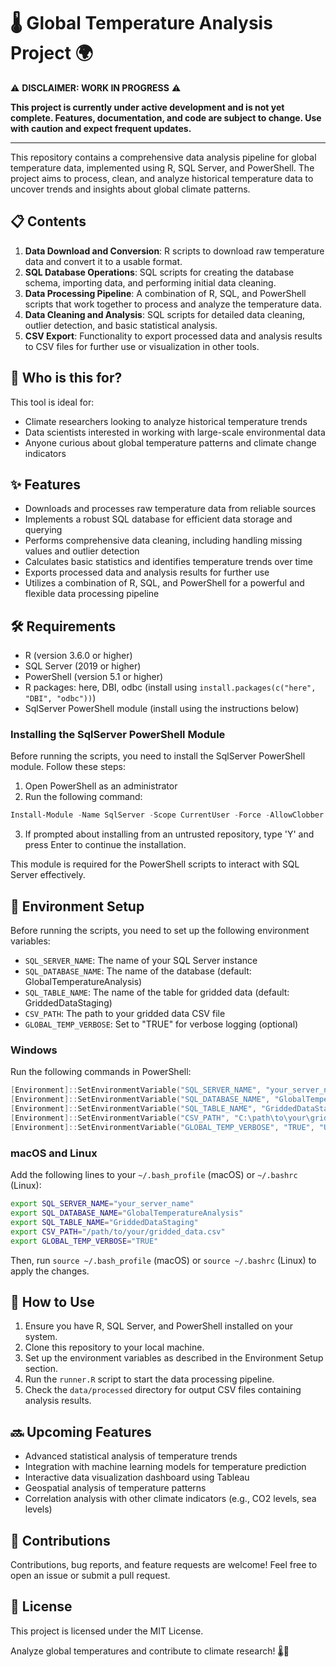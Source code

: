 # 🌡️ Global Temperature Analysis Project 🌍

⚠️ **DISCLAIMER: WORK IN PROGRESS** ⚠️

**This project is currently under active development and is not yet complete. Features, documentation, and code are subject to change. Use with caution and expect frequent updates.**

---

This repository contains a comprehensive data analysis pipeline for global temperature data, implemented using R, SQL Server, and PowerShell. The project aims to process, clean, and analyze historical temperature data to uncover trends and insights about global climate patterns.

## 📋 Contents

1. **Data Download and Conversion**: R scripts to download raw temperature data and convert it to a usable format.
2. **SQL Database Operations**: SQL scripts for creating the database schema, importing data, and performing initial data cleaning.
3. **Data Processing Pipeline**: A combination of R, SQL, and PowerShell scripts that work together to process and analyze the temperature data.
4. **Data Cleaning and Analysis**: SQL scripts for detailed data cleaning, outlier detection, and basic statistical analysis.
5. **CSV Export**: Functionality to export processed data and analysis results to CSV files for further use or visualization in other tools.

## 👥 Who is this for?

This tool is ideal for:
- Climate researchers looking to analyze historical temperature trends
- Data scientists interested in working with large-scale environmental data
- Anyone curious about global temperature patterns and climate change indicators

## ✨ Features

- Downloads and processes raw temperature data from reliable sources
- Implements a robust SQL database for efficient data storage and querying
- Performs comprehensive data cleaning, including handling missing values and outlier detection
- Calculates basic statistics and identifies temperature trends over time
- Exports processed data and analysis results for further use
- Utilizes a combination of R, SQL, and PowerShell for a powerful and flexible data processing pipeline

## 🛠️ Requirements
- R (version 3.6.0 or higher)
- SQL Server (2019 or higher)
- PowerShell (version 5.1 or higher)
- R packages: here, DBI, odbc (install using `install.packages(c("here", "DBI", "odbc"))`)
- SqlServer PowerShell module (install using the instructions below)

### Installing the SqlServer PowerShell Module
Before running the scripts, you need to install the SqlServer PowerShell module. Follow these steps:
1. Open PowerShell as an administrator
2. Run the following command:
```powershell
Install-Module -Name SqlServer -Scope CurrentUser -Force -AllowClobber
```
3. If prompted about installing from an untrusted repository, type 'Y' and press Enter to continue the installation.

This module is required for the PowerShell scripts to interact with SQL Server effectively.

## 🚀 Environment Setup
Before running the scripts, you need to set up the following environment variables:
- `SQL_SERVER_NAME`: The name of your SQL Server instance
- `SQL_DATABASE_NAME`: The name of the database (default: GlobalTemperatureAnalysis)
- `SQL_TABLE_NAME`: The name of the table for gridded data (default: GriddedDataStaging)
- `CSV_PATH`: The path to your gridded data CSV file
- `GLOBAL_TEMP_VERBOSE`: Set to "TRUE" for verbose logging (optional)

### Windows
Run the following commands in PowerShell:
```powershell
[Environment]::SetEnvironmentVariable("SQL_SERVER_NAME", "your_server_name", "User")
[Environment]::SetEnvironmentVariable("SQL_DATABASE_NAME", "GlobalTemperatureAnalysis", "User")
[Environment]::SetEnvironmentVariable("SQL_TABLE_NAME", "GriddedDataStaging", "User")
[Environment]::SetEnvironmentVariable("CSV_PATH", "C:\path\to\your\gridded_data.csv", "User")
[Environment]::SetEnvironmentVariable("GLOBAL_TEMP_VERBOSE", "TRUE", "User")
```

### macOS and Linux
Add the following lines to your `~/.bash_profile` (macOS) or `~/.bashrc` (Linux):
```bash
export SQL_SERVER_NAME="your_server_name"
export SQL_DATABASE_NAME="GlobalTemperatureAnalysis"
export SQL_TABLE_NAME="GriddedDataStaging"
export CSV_PATH="/path/to/your/gridded_data.csv"
export GLOBAL_TEMP_VERBOSE="TRUE"
```
Then, run `source ~/.bash_profile` (macOS) or `source ~/.bashrc` (Linux) to apply the changes.

## 🚀 How to Use

1. Ensure you have R, SQL Server, and PowerShell installed on your system.
2. Clone this repository to your local machine.
3. Set up the environment variables as described in the Environment Setup section.
4. Run the `runner.R` script to start the data processing pipeline.
5. Check the `data/processed` directory for output CSV files containing analysis results.

## 🔜 Upcoming Features

- Advanced statistical analysis of temperature trends
- Integration with machine learning models for temperature prediction
- Interactive data visualization dashboard using Tableau
- Geospatial analysis of temperature patterns
- Correlation analysis with other climate indicators (e.g., CO2 levels, sea levels)

## 🤝 Contributions

Contributions, bug reports, and feature requests are welcome! Feel free to open an issue or submit a pull request.

## 📄 License

This project is licensed under the MIT License.

Analyze global temperatures and contribute to climate research! 🌡️🔬
